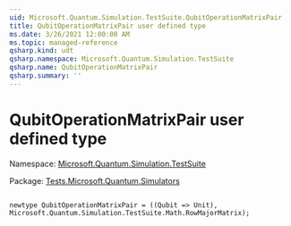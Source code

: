 ```yaml
---
uid: Microsoft.Quantum.Simulation.TestSuite.QubitOperationMatrixPair
title: QubitOperationMatrixPair user defined type
ms.date: 3/26/2021 12:00:00 AM
ms.topic: managed-reference
qsharp.kind: udt
qsharp.namespace: Microsoft.Quantum.Simulation.TestSuite
qsharp.name: QubitOperationMatrixPair
qsharp.summary: ''
---
```


# QubitOperationMatrixPair user defined type

Namespace: [Microsoft.Quantum.Simulation.TestSuite](xref:Microsoft.Quantum.Simulation.TestSuite)

Package: [Tests.Microsoft.Quantum.Simulators](https://nuget.org/packages/Tests.Microsoft.Quantum.Simulators)




```qsharp

newtype QubitOperationMatrixPair = ((Qubit => Unit), Microsoft.Quantum.Simulation.TestSuite.Math.RowMajorMatrix);
```

